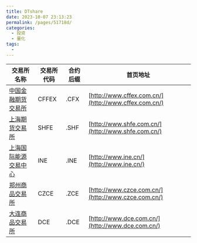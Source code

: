 ```yaml
---
title: DTshare
date: 2023-10-07 23:13:23
permalink: /pages/51718d/
categories: 
  - 投资
  - 量化
tags: 
  - 
---
```



交易所名称 | 交易所代码 | 合约后缀 | 首页地址
-|-|-|-
[中国金融期货交易所](http://www.cffex.com.cn/) | CFFEX | .CFX | [http://www.cffex.com.cn/](http://www.cffex.com.cn/)
[上海期货交易所](http://www.shfe.com.cn/)|SHFE|.SHF|[http://www.shfe.com.cn/](http://www.shfe.com.cn/)
[上海国际能源交易中心](http://www.ine.cn/)|INE | .INE | [http://www.ine.cn/](http://www.ine.cn/)
 [郑州商品交易所](http://www.czce.com.cn/) | CZCE | .ZCE | [http://www.czce.com.cn/](http://www.czce.com.cn/) 
[大连商品交易所](http://www.dce.com.cn/) | DCE |.DCE| [http://www.dce.com.cn/](http://www.dce.com.cn/)